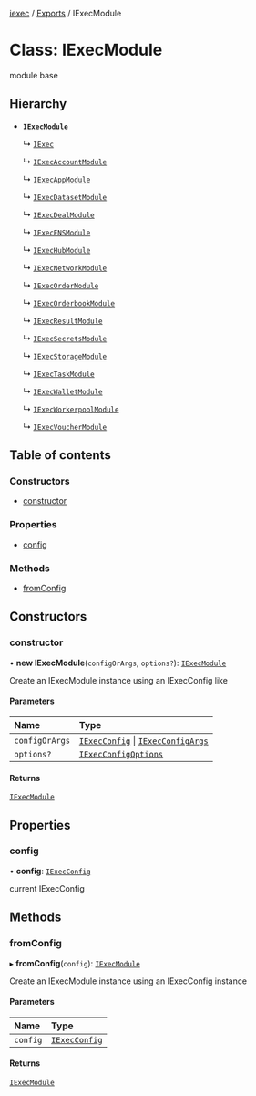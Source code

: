 [iexec](../README.md) / [Exports](../modules.md) / IExecModule

# Class: IExecModule

module base

## Hierarchy

- **`IExecModule`**

  ↳ [`IExec`](IExec.md)

  ↳ [`IExecAccountModule`](IExecAccountModule.md)

  ↳ [`IExecAppModule`](IExecAppModule.md)

  ↳ [`IExecDatasetModule`](IExecDatasetModule.md)

  ↳ [`IExecDealModule`](IExecDealModule.md)

  ↳ [`IExecENSModule`](IExecENSModule.md)

  ↳ [`IExecHubModule`](IExecHubModule.md)

  ↳ [`IExecNetworkModule`](IExecNetworkModule.md)

  ↳ [`IExecOrderModule`](IExecOrderModule.md)

  ↳ [`IExecOrderbookModule`](IExecOrderbookModule.md)

  ↳ [`IExecResultModule`](IExecResultModule.md)

  ↳ [`IExecSecretsModule`](IExecSecretsModule.md)

  ↳ [`IExecStorageModule`](IExecStorageModule.md)

  ↳ [`IExecTaskModule`](IExecTaskModule.md)

  ↳ [`IExecWalletModule`](IExecWalletModule.md)

  ↳ [`IExecWorkerpoolModule`](IExecWorkerpoolModule.md)

  ↳ [`IExecVoucherModule`](internal_.IExecVoucherModule.md)

## Table of contents

### Constructors

- [constructor](IExecModule.md#constructor)

### Properties

- [config](IExecModule.md#config)

### Methods

- [fromConfig](IExecModule.md#fromconfig)

## Constructors

### constructor

• **new IExecModule**(`configOrArgs`, `options?`): [`IExecModule`](IExecModule.md)

Create an IExecModule instance using an IExecConfig like

#### Parameters

| Name           | Type                                                                                     |
| :------------- | :--------------------------------------------------------------------------------------- |
| `configOrArgs` | [`IExecConfig`](IExecConfig.md) \| [`IExecConfigArgs`](../interfaces/IExecConfigArgs.md) |
| `options?`     | [`IExecConfigOptions`](../interfaces/IExecConfigOptions.md)                              |

#### Returns

[`IExecModule`](IExecModule.md)

## Properties

### config

• **config**: [`IExecConfig`](IExecConfig.md)

current IExecConfig

## Methods

### fromConfig

▸ **fromConfig**(`config`): [`IExecModule`](IExecModule.md)

Create an IExecModule instance using an IExecConfig instance

#### Parameters

| Name     | Type                            |
| :------- | :------------------------------ |
| `config` | [`IExecConfig`](IExecConfig.md) |

#### Returns

[`IExecModule`](IExecModule.md)
